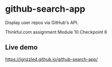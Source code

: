 # github-search-app
Display user repos via GitHub's API. 

Thinkful.com assignment Module 10 Checkpoint 6

## Live demo
https://jgrizzled.github.io/github-search-app/

